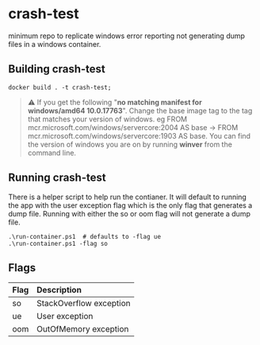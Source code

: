 # crash-test
minimum repo to replicate windows error reporting not generating dump files in a windows container.

## Building crash-test

    docker build . -t crash-test;
    
> :warning: If you get the following "**no matching manifest for windows/amd64 10.0.17763**".  Change the base image tag to the tag that matches your version of windows. 
eg FROM mcr.microsoft.com/windows/servercore:2004 AS base -> FROM mcr.microsoft.com/windows/servercore:1903 AS base.  You can find the version of windows you are on by running **winver** from the command line. 

## Running crash-test
There is a helper script to help run the contianer.  It will default to running the app with the user exception flag which is the only flag that generates a dump file.  Running with either the so or oom flag will not generate a dump file.

    .\run-container.ps1  # defaults to -flag ue
    .\run-container.ps1 -flag so

## Flags

| Flag      | Description               |
|:----------|:--------------------------|
| so        | StackOverflow exception   |
| ue        | User exception            |
| oom       | OutOfMemory exception     |